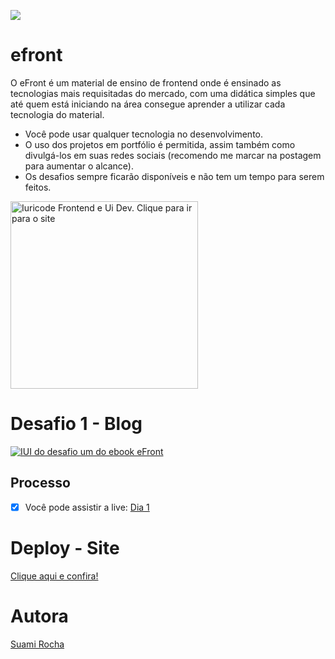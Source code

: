 ![](https://cdn.discordapp.com/attachments/1102358848750231604/1175979737898819615/image.png?ex=656d337a&is=655abe7a&hm=4ca3b81e5d8917d563478ed988559e2ccf60642a1e119c80e7752e598b0f5c20&)
# efront
O eFront é um material de ensino de frontend onde é ensinado as tecnologias mais requisitadas do mercado, com uma didática simples que até quem está iniciando na área consegue aprender a utilizar cada tecnologia do material.

- Você pode usar qualquer tecnologia no desenvolvimento.
- O uso dos projetos em portfólio é permitida, assim também como divulgá-los em suas redes sociais (recomendo me marcar na postagem para aumentar o alcance).
- Os desafios sempre ficarão disponíveis e não tem um tempo para serem feitos.

<a href="https://iuricode.com/efront/">
  <img src="https://cdn.discordapp.com/attachments/1102358848750231604/1175981959336448153/ClickIuricode.png?ex=656d358b&is=655ac08b&hm=b84c7562f402432b3ab99337e07f7fe5baaff73eb9b9e87683ffeda6fe70af8b" alt="Iuricode Frontend e Ui Dev. Clique para ir para o site" width="300px" />
</a>

# Desafio 1 - Blog

<a href="https://iuricode.com/efront/">
  <img src="https://media.discordapp.net/attachments/1102358848750231604/1176698264058335394/image.png?ex=656fd0a8&is=655d5ba8&hm=31dafd9b3d59a56f82251ce0e06d4f734f11a1f8aba80eba1b3c9c194bf2fb49&=&width=727&height=468")
" alt="IUI do desafio um do ebook eFront"/>
</a>

## Processo
- [x]  Você pode assistir a live: [Dia 1](https://www.twitch.tv/videos/1983694964)

# Deploy - Site
[Clique aqui e confira!](https://peaceful-cassata-78caf5.netlify.app/)


# Autora

[Suami Rocha](http://bento.me/suamirochadev)
